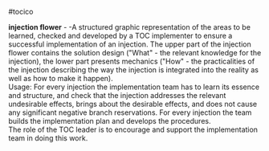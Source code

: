 #tocico

<b>injection flower</b> - -A structured graphic representation of the areas to be learned, checked and developed by a TOC implementer to ensure a successful implementation of an injection.  The upper part of the injection flower contains the solution design ("What" - the relevant knowledge for the injection), the lower part presents mechanics ("How" - the practicalities of the injection describing the way the injection is integrated into the reality as well as how to make it happen).  
Usage: For every injection the implementation team has to learn its essence and structure, and check that the injection addresses the relevant undesirable effects, brings about the desirable effects, and does not cause any significant negative branch reservations.  For every injection the team builds the implementation plan and develops the procedures.  
The role of the TOC leader is to encourage and support the implementation team in doing this work.  



